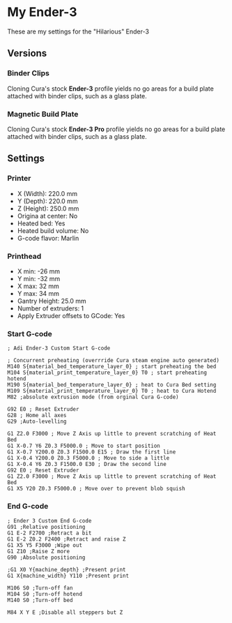 # My Ender-3

These are my settings for the "Hilarious" Ender-3

## Versions

### Binder Clips

Cloning Cura's stock **Ender-3** profile yields no go areas for a build plate attached with binder clips, such as a glass plate.

### Magnetic Build Plate

Cloning Cura's stock **Ender-3 Pro** profile yields no go areas for a build plate attached with binder clips, such as a glass plate.
 
## Settings

### Printer

* X (Width): 220.0 mm
* Y (Depth): 220.0 mm
* Z (Height): 250.0 mm
* Origina at center: No
* Heated bed: Yes
* Heated build volume: No
* G-code flavor: Marlin

### Printhead

* X min: -26 mm
* Y min: -32 mm
* X max: 32 mm
* Y max: 34 mm
* Gantry Height: 25.0 mm
* Number of extruders: 1
* Apply Extruder offsets to GCode: Yes

### Start G-code

```
; Adi Ender-3 Custom Start G-code

; Concurrent preheating (overrride Cura steam engine auto generated)
M140 S{material_bed_temperature_layer_0} ; start preheating the bed
M104 S{material_print_temperature_layer_0} ﻿T0 ; start preheating hotend
M190 S{material_bed_temperature_layer_0} ; heat to Cura Bed setting 
M109 S{material_print_temperature_layer_0} ﻿T0 ; heat to Cura Hotend
M82 ;absolute extrusion mode (from orginal Cura G-code)

G92 E0 ; Reset Extruder
G28 ; Home all axes
G29 ;Auto-levelling

G1 Z2.0 F3000 ; Move Z Axis up little to prevent scratching of Heat Bed
G1 X-0.7 Y6 Z0.3 F5000.0 ; Move to start position
G1 X-0.7 Y200.0 Z0.3 F1500.0 E15 ; Draw the first line
G1 X-0.4 Y200.0 Z0.3 F5000.0 ; Move to side a little
G1 X-0.4 Y6 Z0.3 F1500.0 E30 ; Draw the second line
G92 E0 ; Reset Extruder
G1 Z2.0 F3000 ; Move Z Axis up little to prevent scratching of Heat Bed
G1 X5 Y20 Z0.3 F5000.0 ; Move over to prevent blob squish
```

### End G-code

```
; Ender 3 Custom End G-code
G91 ;Relative positioning
G1 E-2 F2700 ;Retract a bit
G1 E-2 Z0.2 F2400 ;Retract and raise Z
G1 X5 Y5 F3000 ;Wipe out
G1 Z10 ;Raise Z more
G90 ;Absolute positioning

;G1 X0 Y{machine_depth} ;Present print
G1 X{machine_width} Y110 ;Present print

M106 S0 ;Turn-off fan
M104 S0 ;Turn-off hotend
M140 S0 ;Turn-off bed

M84 X Y E ;Disable all steppers but Z
```
